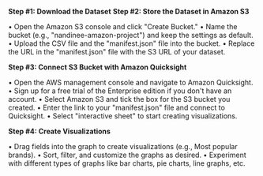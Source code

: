 **Step #1: Download the Dataset**
**Step #2: Store the Dataset in Amazon S3**

•	Open the Amazon S3 console and click "Create Bucket."
•	Name the bucket (e.g., "nandinee-amazon-project") and keep the settings as default.
•	Upload the CSV file and the "manifest.json" file into the bucket.
•	Replace the URL in the "manifest.json" file with the S3 URL of your dataset.

**Step #3: Connect S3 Bucket with Amazon Quicksight**

•	Open the AWS management console and navigate to Amazon Quicksight.
•	Sign up for a free trial of the Enterprise edition if you don't have an account.
•	Select Amazon S3 and tick the box for the S3 bucket you created.
•	Enter the link to your "manifest.json" file and connect to Quicksight.
•	Select "interactive sheet" to start creating visualizations.

**Step #4: Create Visualizations**

•	Drag fields into the graph to create visualizations (e.g., Most popular brands).
•	Sort, filter, and customize the graphs as desired.
•	Experiment with different types of graphs like bar charts, pie charts, line graphs, etc.

